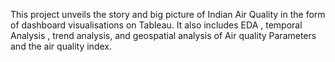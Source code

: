 This project unveils the story and big picture of Indian Air Quality in the form of dashboard visualisations on Tableau. It also includes EDA , temporal Analysis , trend analysis, and geospatial analysis of Air quality Parameters and the air quality index.


